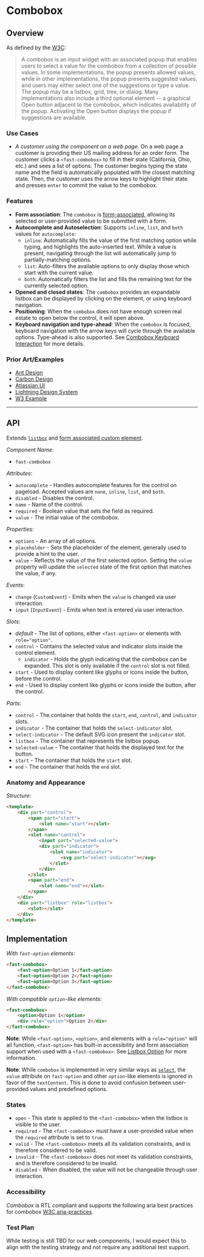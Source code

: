 # Combobox

## Overview

As defined by the [W3C](https://w3c.github.io/aria-practices/#combobox):
> A combobox is an input widget with an associated popup that enables users to select a value for the combobox from a collection of possible values. In some implementations, the popup presents allowed values, while in other implementations, the popup presents suggested values, and users may either select one of the suggestions or type a value. The popup may be a listbox, grid, tree, or dialog. Many implementations also include a third optional element -- a graphical Open button adjacent to the combobox, which indicates availability of the popup. Activating the Open button displays the popup if suggestions are available.

### Use Cases

- *A customer using the component on a web page.*
On a web page a customer is providing their US mailing address for an order form. The customer clicks a `<fast-combobox>` to fill in their state (California, Ohio, etc.) and sees a list of options. The customer begins typing the state name and the field is automatically populated with the closest matching state. Then, the customer uses the arrow keys to highlight their state and presses `enter` to commit the value to the combobox.

### Features

- **Form association**: The `combobox` is [form-associated](../form-associated/form-associated-custom-element.spec.md), allowing its selected or user-provided value to be submitted with a form.
- **Autocomplete and Autoselection**: Supports `inline`, `list`, and `both` values for `autocomplete`:
  - `inline`: Automatically fills the value of the first matching option while typing, and highlights the auto-inserted text. While a value is present, navigating through the list will automatically jump to partially-matching options.
  - `list`: Auto-filters the available options to only display those which start with the current value.
  - `both`: Automatically filters the list and fills the remaining text for the currently selected option.
- **Opened and closed states**: The `combobox` provides an expandable listbox can be displayed by clicking on the element, or using keyboard navigation.
- **Positioning**: When the `combobox` does not have enough screen real estate to open below the control, it will open above.
- **Keyboard navigation and type-ahead**: When the `combobox` is focused, keyboard navigation with the arrow keys will cycle through the available options. Type-ahead is also supported. See [Combobox Keyboard Interaction](https://w3c.github.io/aria-practices/#combobox-keyboard-interaction) for more details.

### Prior Art/Examples

- [Ant Design](https://ant.design/components/auto-complete/)
- [Carbon Design](https://www.carbondesignsystem.com/components/select/code/)
- [Atlassian UI](https://atlaskit.atlassian.com/packages/core/select)
- [Lightning Design System](https://www.lightningdesignsystem.com/components/combobox/)
- [W3 Example](https://w3c.github.io/aria-practices/examples/combobox/combobox-autocomplete-both.html)

---

## API

Extends [`listbox`](../listbox/listbox.spec.md) and [form associated custom element](../form-associated/form-associated-custom-element.md).

*Component Name*:

- `fast-combobox`

*Attributes*:

- `autocomplete` - Handles autocomplete features for the control on pageload. Accepted values are `none`, `inline`, `list`, and `both`.
- `disabled` - Disables the control.
- `name` - Name of the control.
- `required` - Boolean value that sets the field as required.
- `value` - The initial value of the combobox.

*Properties*:

- `options` - An array of all options.
- `placeholder` - Sets the placeholder of the element, generally used to provide a hint to the user.
- `value` - Reflects the value of the first selected option. Setting the `value` property will update the `selected` state of the first option that matches the value, if any.

*Events*:

- `change` (`CustomEvent`) - Emits when the `value` is changed via user interaction.
- `input` (`InputEvent`) - Emits when text is entered via user interaction.

*Slots*:

- *default* - The list of options, either `<fast-option>` or elements with `role="option"`.
- `control` - Contains the selected value and indicator slots inside the control element.
  - `indicator` - Holds the glyph indicating that the combobox can be expanded. This slot is only available if the `control` slot is not filled.
- `start` - Used to display content like glyphs or icons inside the button, before the control.
- `end` - Used to display content like glyphs or icons inside the button, after the control.

*Parts*:

- `control` - The container that holds the `start`, `end`, `control`, and `indicator` slots.
- `indicator` - The container that holds the `select-indicator` slot.
- `select-indicator` - The default SVG icon present the `indicator` slot.
- `listbox` - The container that represents the listbox popup.
- `selected-value` - The container that holds the displayed text for the button.
- `start` - The container that holds the `start` slot.
- `end` - The container that holds the `end` slot.

### Anatomy and Appearance

*Structure*:

```html
<template>
    <div part="control">
        <span part="start">
            <slot name="start"></slot>
        </span>
        <slot name="control">
            <input part="selected-value">
            <div part="indicator">
                <slot name="indicator">
                    <svg part="select-indicator"></svg>
                </slot>
            </div>
        </slot>
        <span part="end">
            <slot name="end"></slot>
        </span>
    </div>
    <div part="listbox" role="listbox">
        <slot></slot>
    </div>
</template>
```

## Implementation

*With `fast-option` elements*:

```html
<fast-combobox>
    <fast-option>Option 1</fast-option>
    <fast-option>Option 2</fast-option>
    <fast-option>Option 3</fast-option>
</fast-combobox>
```

*With compatible `option`-like elements*:

```html
<fast-combobox>
    <option>Option 1</option>
    <div role="option">Option 2</div>
</fast-combobox>
```

**Note**: While `<fast-option>`, `<option>`, and elements with a `role="option"` will all function, `<fast-option>` has built-in accessibility and form association support when used with a `<fast-combobox>`. See [Listbox Option](../listbox-option/listbox-option.spec.md) for more information.

**Note**: While `combobox` is implemented in very similar ways as [`select`](../select/select.spec.md), the `value` attribute on `fast-option` and other `option`-like elements is ignored in favor of the `textContent`. This is done to avoid confusion between user-provided values and predefined options.

### States

- `open` -  This state is applied to the `<fast-combobox>` when the listbox is visible to the user.
- `required` - The `<fast-combobox>` must have a user-provided value when the `required` attribute is set to `true`.
- `valid` - The `<fast-combobox>` meets all its validation constraints, and is therefore considered to be valid.
- `invalid` - The `<fast-combobox>` does not meet its validation constraints, and is therefore considered to be invalid.
- `disabled` - When disabled, the value will not be changeable through user interaction.

### Accessibility

*Combobox* is RTL compliant and supports the following aria best practices for combobox [W3C aria-practices](https://w3c.github.io/aria-practices/#combobox).

### Test Plan

While testing is still TBD for our web components, I would expect this to align with the testing strategy and not require any additional test support.
